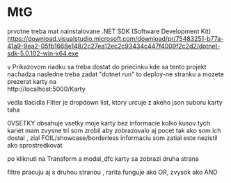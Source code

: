 # MtG
prvotne treba mat nainstalovane .NET SDK (Software Development Kit)
https://download.visualstudio.microsoft.com/download/pr/75483251-b77a-41a9-9ea2-05fb1668e148/2c27ea12ec2c93434c447f4009f2c2d2/dotnet-sdk-5.0.102-win-x64.exe

v Príkazovom riadku sa treba dostat do priecinku kde sa tento projekt nachadza
nasledne treba zadat
"dotnet run"
to deploy-ne stranku a mozete prezerat karty na  
http://localhost:5000/Karty

vedla tlacidla Filter je dropdown list, ktory urcuje z akeho json suboru karty taha

0VSETKY obsahuje vsetky moje karty bez informacie kolko kusov tych kariet mam
zvysne tri som zrobil aby zobrazovalo aj pocet tak ako som ich dostal , zial FOIL/showcase/borderless informaciu som zatial este nezistil ako sprostredkovat

po kliknuti na Transform a modal_dfc karty sa zobrazi druha strana

filtre pracuju aj s druhou stranou , rarita funguje ako OR, zvysok ako AND
